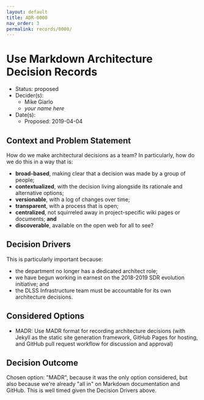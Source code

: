 ```yaml
---
layout: default
title: ADR-0000
nav_order: 3
permalink: records/0000/
---
```

# Use Markdown Architecture Decision Records

* Status: proposed
* Decider(s):
  * Mike Giarlo
  * *your name here*
* Date(s):
  * Proposed: 2019-04-04

## Context and Problem Statement

How do we make architectural decisions as a team? In particularly, how do we do this in a way that is:

* **broad-based**, making clear that a decision was made by a group of people;
* **contextualized**, with the decision living alongside its rationale and alternative options;
* **versionable**, with a log of changes over time;
* **transparent**, with a process that is open;
* **centralized**, not squirreled away in project-specific wiki pages or documents; **and**
* **discoverable**, available on the open web for all to see?

## Decision Drivers <!-- optional -->

This is particularly important because:

* the department no longer has a dedicated architect role;
* we have begun working in earnest on the 2018-2019 SDR evolution initiative; and
* the DLSS Infrastructure team must be accountable for its own architecture decisions.

## Considered Options

* MADR: Use MADR format for recording architecture decisions (with Jekyll as the static site generation framework, GitHub Pages for hosting, and GitHub pull request workflow for discussion and approval)

## Decision Outcome

Chosen option: "MADR", because it was the only option considered, but also because we're already "all in" on Markdown documentation and GitHub. This is well timed given the Decision Drivers above.
